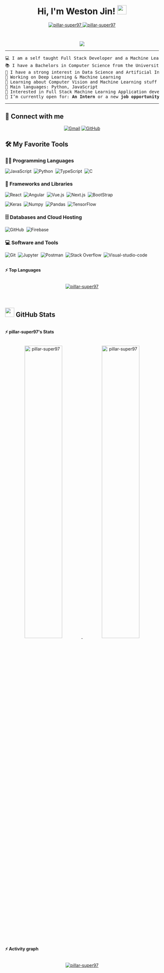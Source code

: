<h1 align="center">
Hi, I'm Weston Jin!
	<a href="https://github.com/pillar-super97" target="_self">
		<img src="https://media.giphy.com/media/hvRJCLFzcasrR4ia7z/giphy.gif" width="30">
	</a>
</h1>
<p align="center">
	<a href="https://github.com/pillar-super97">
		<img src="https://komarev.com/ghpvc/?username=pillar-super97&label=Profile%20views&color=0e75b6&style=flat" alt="pillar-super97" />
	</a>
	<a href="https://github.com/pillar-super97">
		<img src="https://img.shields.io/github/followers/pillar-super97?label=Followers" alt="pillar-super97" />
	</a>
</p>
<br/>
<p align="center">
	<a href="https://github.com/pillar-super97">
		<img src="https://readme-typing-svg.herokuapp.com?lines=Computer+Science+Student;Full+Stack+Web+Developer;Freelancer;DS%20|%20AI%20|%20ML%20Enthusiastic;Always%20learning%20new%20things&center=true&width=380&height=45">
	</a>
</p>

<hr>

<pre>
💻 I am a self taught Full Stack Developer and a Machine Learning Developer
📚 I have a Bachelors in Computer Science from the University Cadi Ayyad at Morocco
📝 I have a strong interest in Data Science and Artificial Intelligence
🔭 Working on Deep Learning & Machine Learning
🌱 Learning about Computer Vision and Machine Learning stuff
🌟 Main languages: Python, JavaScript
🚩 Interested in Full Stack Machine Learning Application development
🤔 I’m currently open for: <b>An Intern</b> or a new <b>job opportunity</b>, this is <a href="https://drive.google.com/file/d/1OL-pYjC8jb3u3bbqLswQooZkah4ExeZf/view?usp=sharing" target="_blank">MY RESUME.</a>
</pre>
<hr>

## 🤝 Connect with me
<p align="center">
	<a href="mailto:pillar0124@gmail.com"><img img src="https://img.shields.io/badge/gmail-%23EA4335.svg?style=plastic&logo=gmail&logoColor=white" alt="Gmail"/></a>
	<a href="https://github.com/pillar-super97"><img src="https://img.shields.io/badge/github-%23181717.svg?style=plastic&logo=github&logoColor=white" alt="GitHub"/></a>
</p>

## 🛠️ My Favorite Tools

### 👨‍💻 Programming Languages

![JavaScript](https://img.shields.io/badge/-JavaScript-05122A?style=flat&logo=javascript)&nbsp;
![Python](https://img.shields.io/badge/-Python-05122A?style=flat&logo=python)&nbsp;
![TypeScript](https://img.shields.io/badge/-TypeScript-05122A?style=flat&logo=TypeScript)&nbsp;
![C](https://img.shields.io/badge/-C-05122A?style=flat&logo=C)&nbsp;
### 🧰 Frameworks and Libraries

![React](https://img.shields.io/badge/-React-05122A?style=flat&logo=React)&nbsp;
![Angular](https://img.shields.io/badge/-Angular-05122A?style=flat&logo=Angular)&nbsp;
![Vue.js](https://img.shields.io/badge/-Vue.js-05122A?style=flat&logo=Vue.js)&nbsp;
![Next.js](https://img.shields.io/badge/-Next.js-05122A?style=flat&logo=Next.js)&nbsp;
![BootStrap](https://img.shields.io/badge/-BootStrap-05122A?style=flat&logo=BootStrap)&nbsp;

![Keras](https://img.shields.io/badge/-Keras-05122A?style=flat&logo=Keras)&nbsp;
![Numpy](https://img.shields.io/badge/-Numpy-05122A?style=flat&logo=Numpy)&nbsp;
![Pandas](https://img.shields.io/badge/-Pandas-05122A?style=flat&logo=Pandas)&nbsp;
![TensorFlow](https://img.shields.io/badge/-TensorFlow-05122A?style=flat&logo=TensorFlow)&nbsp;

### 🗄️ Databases and Cloud Hosting

![GitHub](https://img.shields.io/badge/-GitHub-05122A?style=flat&logo=GitHub)&nbsp;
![Firebase](https://img.shields.io/badge/-Firebase-05122A?style=flat&logo=Firebase)&nbsp;

### 💻 Software and Tools

![Git](https://img.shields.io/badge/-Git-05122A?style=flat&logo=Git)&nbsp;
![Jupyter](https://img.shields.io/badge/-Jupyter-05122A?style=flat&logo=Jupyter)&nbsp;
![Postman](https://img.shields.io/badge/-Postman-05122A?style=flat&logo=Postman)&nbsp;
![Stack Overflow](https://img.shields.io/badge/-Stack%20Overflow-05122A?style=flat&logo=StackOverflow)&nbsp;
![Visual-studio-code](https://img.shields.io/badge/-Visual%20studio%20code-05122A?style=flat&logo=Visual-studio-code)&nbsp;

</br>

<summary><b>⚡ Top Languages</b></summary>
<br/>

<p align="center">
	<a href="https://github.com/pillar-super97">
	<img src="https://github-readme-stats.vercel.app/api/top-langs/?username=pillar-super97&langs_count=8&layout=compact" alt="pillar-super97">
	</a>
	<br/>
</p>
<br/>

## <a href="https://github.com/pillar-super97"><img src="https://www.blumbergdigital.com/wp-content/uploads/2020/10/stats-graphic-statistics-business-512.png" width="30"></a> GitHub Stats

<br/>
<summary><b>⚡ pillar-super97's Stats</b></summary>
<br/>
<p align="center">
	<a href="https://github.com/pillar-super97">
	<img width="49.5%" src="https://github-readme-stats.vercel.app/api?username=pillar-super97&show_icons=true" alt="pillar-super97">
	<img width="49.5%" src="https://github-readme-streak-stats.herokuapp.com/?user=pillar-super97" alt="pillar-super97">
	</a>
	<br/>
</p>
<br/>

<summary><b>⚡ Activity graph</b></summary>
<br/>
<p align="center">
	<a href="https://github.com/pillar-super97">
		<img src="https://activity-graph.herokuapp.com/graph?username=pillar-super97&bg_color=ffffff&color=000000&line=000000&point=000000&area=true&hide_border=true" alt="pillar-super97">
	</a>
</p>
<br/>


